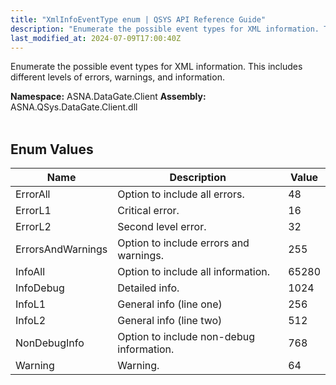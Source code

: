 ```yaml
---
title: "XmlInfoEventType enum | QSYS API Reference Guide"
description: "Enumerate the possible event types for XML information. This includes different levels of errors, warnings, and information. "
last_modified_at: 2024-07-09T17:00:40Z
---
```


Enumerate the possible event types for XML information. This includes different levels of errors, warnings, and information.

**Namespace:** ASNA.DataGate.Client
**Assembly:** ASNA.QSys.DataGate.Client.dll
<br>
<br>

## Enum Values

| Name | Description | Value
| --- | --- | --- 
| ErrorAll | Option to include all errors. | 48 |
| ErrorL1 | Critical error. | 16 |
| ErrorL2 | Second level error. | 32 |
| ErrorsAndWarnings | Option to include errors and warnings. | 255 |
| InfoAll | Option to include all information. | 65280 |
| InfoDebug | Detailed info. | 1024 |
| InfoL1 | General info (line one) | 256 |
| InfoL2 | General info (line two) | 512 |
| NonDebugInfo | Option to include non-debug information. | 768 |
| Warning | Warning. | 64 |
